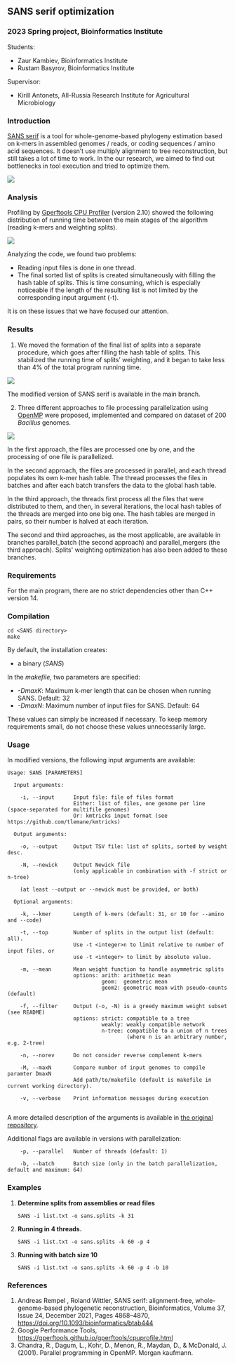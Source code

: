 ## SANS serif optimization
### 2023 Spring project, Bioinformatics Institute

Students: 
- Zaur Kambiev, Bioinformatics Institute
- Rustam Basyrov, Bioinformatics Institute

Supervisor:
- Kirill Antonets, All-Russia Research Institute for Agricultural Microbiology

### Introduction
[SANS serif](https://gitlab.ub.uni-bielefeld.de/gi/sans) is a tool for whole-genome-based phylogeny estimation based on k-mers in assembled genomes / reads, or coding sequences / amino acid sequences. It doesn’t use multiply alignment to tree reconstruction, but still takes a lot of time to work. In the our research, we aimed to find out bottlenecks in tool execution and tried to optimize them.

![](./plots/sans_workflow.png)

### Analysis
Profiling by [Gperftools CPU Profiler](https://github.com/gperftools/gperftools) (version 2.10) showed the following distribution of running time between the main stages of the algorithm (reading k-mers and weighting splits).

![](./plots/original_distribution.png)

Analyzing the code, we found two problems:
- Reading input files is done in one thread.
- The final sorted list of splits is created simultaneously with filling the hash table of splits. This is time consuming, which is especially noticeable if the length of the resulting list is not limited by the corresponding input argument (-t).

It is on these issues that we have focused our attention.

### Results

1. We moved the formation of the final list of splits into a separate procedure, which goes after filling the hash table of splits. This stabilized the running time of splits’ weighting, and it began to take less than 4% of the total program running time.

![](./plots/distribution_weighting.png)

The modified version of SANS serif is available in the main branch.

2. Three different approaches to file processing parallelization using [OpenMP](https://www.openmp.org) were proposed, implemented and compared on dataset of 200 *Bacillus* genomes.

![](./plots/parallel.png)

In the first approach, the files are processed one by one, and the processing of one file is parallelized.

In the second approach, the files are processed in parallel, and each thread populates its own k-mer hash table. The thread processes the files in batches and after each batch transfers the data to the global hash table.

In the third approach, the threads first process all the files that were distributed to them, and then, in several iterations, the local hash tables of the threads are merged into one big one. The hash tables are merged in pairs, so their number is halved at each iteration.

The second and third approaches, as the most applicable, are available in branches parallel_batch (the second approach) and parallel_mergers (the third approach). Splits' weighting optimization has also been added to these branches.

### Requirements
For the main program, there are no strict dependencies other than C++ version 14.

### Compilation

```
cd <SANS directory>
make
```
By default, the installation creates:
* a binary (*SANS*)

In the *makefile*, two parameters are specified:

* *-DmaxK*: Maximum k-mer length that can be chosen when running SANS.  Default: 32
* *-DmaxN*: Maximum number of input files for SANS. Default: 64

These values can simply be increased if necessary. To keep memory requirements small, do not choose these values unnecessarily large.
    
### Usage

In modified versions, the following input arguments are available:

```
Usage: SANS [PARAMETERS]

  Input arguments:

    -i, --input   	 Input file: file of files format
                  	 Either: list of files, one genome per line (space-separated for multifile genomes)
                  	 Or: kmtricks input format (see https://github.com/tlemane/kmtricks)

  Output arguments:

    -o, --output  	 Output TSV file: list of splits, sorted by weight desc.

    -N, --newick  	 Output Newick file
                  	 (only applicable in combination with -f strict or n-tree)

    (at least --output or --newick must be provided, or both)

  Optional arguments:

    -k, --kmer    	 Length of k-mers (default: 31, or 10 for --amino and --code)

    -t, --top     	 Number of splits in the output list (default: all).
                  	 Use -t <integer>n to limit relative to number of input files, or
                  	 use -t <integer> to limit by absolute value.

    -m, --mean    	 Mean weight function to handle asymmetric splits
                  	 options: arith: arithmetic mean
                  	          geom:  geometric mean
                  	          geom2: geometric mean with pseudo-counts (default)

    -f, --filter  	 Output (-o, -N) is a greedy maximum weight subset (see README)
                  	 options: strict: compatible to a tree
                  	          weakly: weakly compatible network
                  	          n-tree: compatible to a union of n trees
                  	                  (where n is an arbitrary number, e.g. 2-tree)

    -n, --norev   	 Do not consider reverse complement k-mers

    -M, --maxN    	 Compare number of input genomes to compile paramter DmaxN
                  	 Add path/to/makefile (default is makefile in current working directory).

    -v, --verbose 	 Print information messages during execution
  
```

A more detailed description of the arguments is available in [the original repository](https://gitlab.ub.uni-bielefeld.de/gi/sans).

Additional flags are available in versions with parallelization:
```
    -p, --parallel   Number of threads (default: 1)

    -b, --batch      Batch size (only in the batch parallelization, default and maximum: 64)
```

### Examples

1. **Determine splits from assemblies or read files**
   ```
   SANS -i list.txt -o sans.splits -k 31
   ```

2. **Running in 4 threads.**
   ```
   SANS -i list.txt -o sans.splits -k 60 -p 4
   ```
   
2. **Running with batch size 10**
   ```
   SANS -i list.txt -o sans.splits -k 60 -p 4 -b 10
   ```

### References

1. Andreas Rempel , Roland Wittler, SANS serif: alignment-free, whole-genome-based phylogenetic reconstruction, Bioinformatics, Volume 37, Issue 24, December 2021, Pages 4868–4870, https://doi.org/10.1093/bioinformatics/btab444
2. Google Performance Tools, https://gperftools.github.io/gperftools/cpuprofile.html
3. Chandra, R., Dagum, L., Kohr, D., Menon, R., Maydan, D., & McDonald, J. (2001). Parallel programming in OpenMP. Morgan kaufmann.

